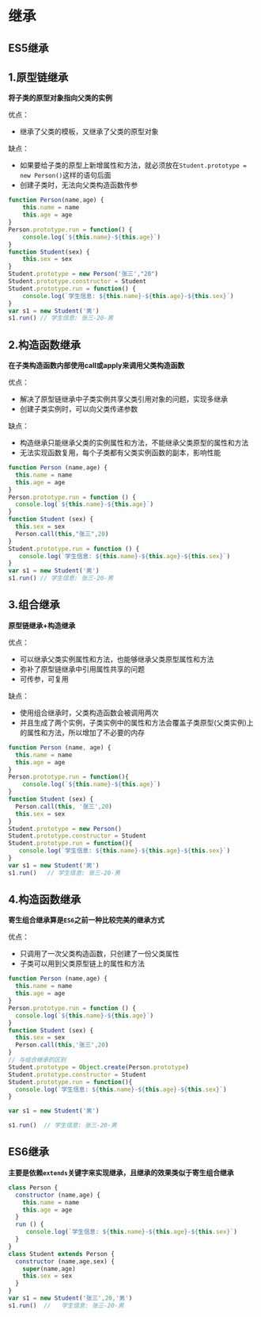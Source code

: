

# 继承

## ES5继承

## 1.原型链继承

**将子类的原型对象指向父类的实例**

优点：
- 继承了父类的模板，又继承了父类的原型对象

缺点：
- 如果要给子类的原型上新增属性和方法，就必须放在`Student.prototype = new Person()`这样的语句后面
- 创建子类时，无法向父类构造函数传参
  
```js
function Person(name,age) { 
    this.name = name
    this.age = age
}
Person.prototype.run = function() {
    console.log(`${this.name}-${this.age}`)
}
function Student(sex) {
    this.sex = sex
}
Student.prototype = new Person('张三',"20")
Student.prototype.constructor = Student
Student.prototype.run = function() {
    console.log(`学生信息: ${this.name}-${this.age}-${this.sex}`)
}
var s1 = new Student('男')
s1.run() // 学生信息: 张三-20-男
```


## 2.构造函数继承

**在子类构造函数内部使用call或apply来调用父类构造函数**

优点：
- 解决了原型链继承中子类实例共享父类引用对象的问题，实现多继承
- 创建子类实例时，可以向父类传递参数
  
缺点：
- 构造继承只能继承父类的实例属性和方法，不能继承父类原型的属性和方法
- 无法实现函数复用，每个子类都有父类实例函数的副本，影响性能

```js
function Person (name,age) {
  this.name = name
  this.age = age
}
Person.prototype.run = function () {
  console.log(`${this.name}-${this.age}`)
}
function Student (sex) {
  this.sex = sex
  Person.call(this,"张三",20)
}
Student.prototype.run = function () {
   console.log(`学生信息: ${this.name}-${this.age}-${this.sex}`)
}
var s1 = new Student('男')
s1.run() // 学生信息: 张三-20-男
```



## 3.组合继承

**原型链继承+构造继承**

优点：
- 可以继承父类实例属性和方法，也能够继承父类原型属性和方法
- 弥补了原型链继承中引用属性共享的问题
- 可传参，可复用
  
缺点：
- 使用组合继承时，父类构造函数会被调用两次
- 并且生成了两个实例，子类实例中的属性和方法会覆盖子类原型(父类实例)上的属性和方法，所以增加了不必要的内存

```js
function Person (name, age) {
  this.name = name
  this.age = age
}
Person.prototype.run = function(){
    console.log(`${this.name}-${this.age}`)
}
function Student (sex) {
  Person.call(this, '张三',20)
  this.sex = sex
}
Student.prototype = new Person()
Student.prototype.constructor = Student
Student.prototype.run = function(){
   console.log(`学生信息: ${this.name}-${this.age}-${this.sex}`)
}
var s1 = new Student('男')
s1.run()   // 学生信息: 张三-20-男

```



## 4.构造函数继承

**寄生组合继承算是`ES6`之前一种比较完美的继承方式**

优点：
- 只调用了一次父类构造函数，只创建了一份父类属性
- 子类可以用到父类原型链上的属性和方法

```js
function Person (name,age) {
  this.name = name
  this.age = age
}
Person.prototype.run = function () {
  console.log(`${this.name}-${this.age}`)
}
function Student (sex) {
  this.sex = sex
  Person.call(this,'张三',20)
}
// 与组合继承的区别
Student.prototype = Object.create(Person.prototype)
Student.prototype.constructor = Student
Student.prototype.run = function(){
  console.log(`学生信息: ${this.name}-${this.age}-${this.sex}`)
}

var s1 = new Student('男')

s1.run()  // 学生信息: 张三-20-男
```


## ES6继承
**主要是依赖`extends`关键字来实现继承，且继承的效果类似于寄生组合继承**


```js
class Person {
  constructor (name,age) {
    this.name = name
    this.age = age
  }
  run () {
     console.log(`学生信息: ${this.name}-${this.age}-${this.sex}`)
  }
}
class Student extends Person {
  constructor (name,age,sex) {
    super(name,age)
    this.sex = sex
  }
}
var s1 = new Student('张三',20,'男')
s1.run()  //   学生信息: 张三-20-男
```